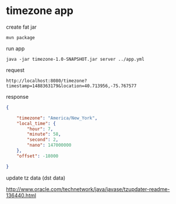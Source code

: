 timezone app
============

create fat jar

`mvn package`

run app

`java -jar timezone-1.0-SNAPSHOT.jar server ../app.yml`


request

`http://localhost:8080/timezone?timestamp=1488363179&location=40.713956,-75.767577`

response

```json
{

    "timezone": "America/New_York",
    "local_time": {
        "hour": 7,
        "minute": 58,
        "second": 2,
        "nano": 147000000
    },
    "offset": -18000

}
```

update tz data (dst data)

http://www.oracle.com/technetwork/java/javase/tzupdater-readme-136440.html